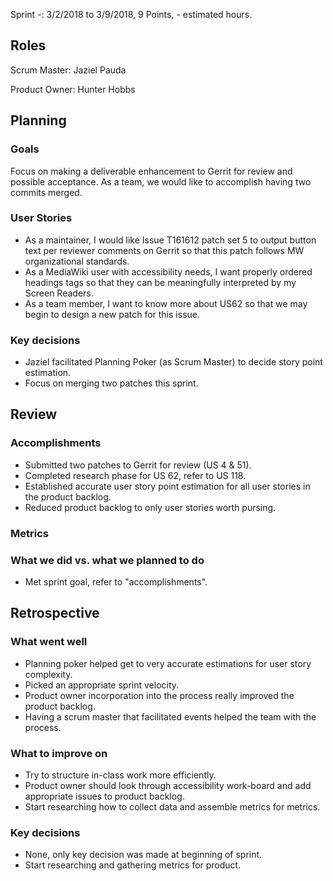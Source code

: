 Sprint -: 3/2/2018 to 3/9/2018, 9 Points, - estimated hours.

## Roles
Scrum Master: Jaziel Pauda

Product Owner: Hunter Hobbs

## Planning

### Goals
Focus on making a deliverable enhancement to Gerrit for review and possible acceptance. As a team, we would like to accomplish having two commits merged.

### User Stories
- As a maintainer, I would like Issue T161612 patch set 5 to output button text per reviewer comments on Gerrit so that this patch follows MW organizational standards.  
- As a MediaWiki user with accessibility needs, I want properly ordered headings tags so that they can be meaningfully interpreted by my Screen Readers.  
- As a team member, I want to know more about US62 so that we may begin to design a new patch for this issue.

### Key decisions  
- Jaziel facilitated Planning Poker (as Scrum Master) to decide story point estimation.  
- Focus on merging two patches this sprint.

## Review
### Accomplishments
- Submitted two patches to Gerrit for review (US 4 & 51).
- Completed research phase for US 62, refer to US 118.
- Established accurate user story point estimation for all user stories in the product backlog.
- Reduced product backlog to only user stories worth pursing.
### Metrics

### What we did vs. what we planned to do
- Met sprint goal, refer to "accomplishments".
## Retrospective

### What went well
- Planning poker helped get to very accurate estimations for user story complexity.
- Picked an appropriate sprint velocity.
- Product owner incorporation into the process really improved the product backlog.
- Having a scrum master that facilitated events helped the team with the process.
### What to improve on
- Try to structure in-class work more efficiently.
- Product owner should look through accessibility work-board and add appropriate issues to product backlog.
- Start researching how to collect data and assemble metrics for metrics.
### Key decisions
- None, only key decision was made at beginning of sprint.
- Start researching and gathering metrics for product.